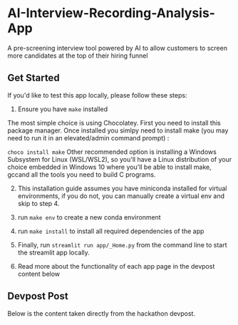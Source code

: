 # AI-Interview-Recording-Analysis-App

A pre-screening interview tool powered by AI to allow customers to screen more candidates at the top of their hiring funnel

## Get Started

If you'd like to test this app locally, please follow these steps:

1. Ensure you have `make` installed

The most simple choice is using Chocolatey. First you need to install this package manager. Once installed you simlpy need to install make (you may need to run it in an elevated/admin command prompt) :

`choco install make`
Other recommended option is installing a Windows Subsystem for Linux (WSL/WSL2), so you'll have a Linux distribution of your choice embedded in Windows 10 where you'll be able to install make, gccand all the tools you need to build C programs.

2. This installation guide assumes you have miniconda installed for virtual environments, if you do not, you can manually create a virtual env and skip to step 4.

3. run `make env` to create a new conda environment

4. run `make install` to install all required dependencies of the app

5. Finally, run `streamlit run app/_Home.py` from the command line to start the streamlit app locally.

6. Read more about the functionality of each app page in the devpost content below

## Devpost Post

Below is the content taken directly from the hackathon devpost.
